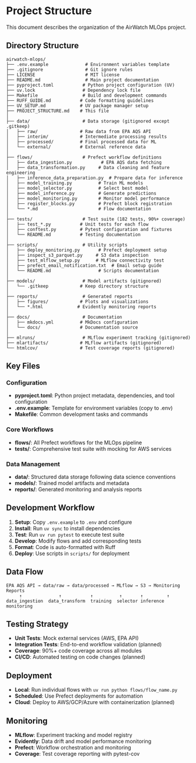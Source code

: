 # Project Structure

This document describes the organization of the AirWatch MLOps project.

## Directory Structure

```
airwatch-mlops/
├── .env.example              # Environment variables template
├── .gitignore                # Git ignore rules
├── LICENSE                   # MIT license
├── README.md                 # Main project documentation
├── pyproject.toml           # Python project configuration (UV)
├── uv.lock                  # Dependency lock file
├── Makefile                 # Build and development commands
├── RUFF_GUIDE.md           # Code formatting guidelines
├── UV_SETUP.md             # UV package manager setup
├── PROJECT_STRUCTURE.md    # This file
│
├── data/                    # Data storage (gitignored except .gitkeep)
│   ├── raw/                # Raw data from EPA AQS API
│   ├── interim/            # Intermediate processing results
│   ├── processed/          # Final processed data for ML
│   └── external/           # External reference data
│
├── flows/                   # Prefect workflow definitions
│   ├── data_ingestion.py           # EPA AQS data fetching
│   ├── data_transformation.py     # Data cleaning and feature engineering
│   ├── inference_data_preparation.py  # Prepare data for inference
│   ├── model_training.py          # Train ML models
│   ├── model_selector.py          # Select best model
│   ├── model_inference.py         # Generate predictions
│   ├── model_monitoring.py        # Monitor model performance
│   ├── register_blocks.py         # Prefect block registration
│   └── *.md                       # Flow documentation
│
├── tests/                   # Test suite (182 tests, 90%+ coverage)
│   ├── test_*.py           # Unit tests for each flow
│   ├── conftest.py         # Pytest configuration and fixtures
│   └── README.md           # Testing documentation
│
├── scripts/                 # Utility scripts
│   ├── deploy_monitoring.py       # Prefect deployment setup
│   ├── inspect_s3_parquet.py     # S3 data inspection
│   ├── test_mlflow_setup.py      # MLflow connectivity test
│   ├── prefect_email_notification.txt  # Email setup guide
│   └── README.md                  # Scripts documentation
│
├── models/                  # Model artifacts (gitignored)
│   └── .gitkeep            # Keep directory structure
│
├── reports/                 # Generated reports
│   ├── figures/            # Plots and visualizations
│   └── *.html             # Evidently monitoring reports
│
├── docs/                    # Documentation
│   ├── mkdocs.yml          # MkDocs configuration
│   └── docs/               # Documentation source
│
├── mlruns/                  # MLflow experiment tracking (gitignored)
├── mlartifacts/            # MLflow artifacts (gitignored)
└── htmlcov/                # Test coverage reports (gitignored)
```

## Key Files

### Configuration

- **pyproject.toml**: Python project metadata, dependencies, and tool configuration
- **.env.example**: Template for environment variables (copy to .env)
- **Makefile**: Common development tasks and commands

### Core Workflows

- **flows/**: All Prefect workflows for the MLOps pipeline
- **tests/**: Comprehensive test suite with mocking for AWS services

### Data Management

- **data/**: Structured data storage following data science conventions
- **models/**: Trained model artifacts and metadata
- **reports/**: Generated monitoring and analysis reports

## Development Workflow

1. **Setup**: Copy `.env.example` to `.env` and configure
1. **Install**: Run `uv sync` to install dependencies
1. **Test**: Run `uv run pytest` to execute test suite
1. **Develop**: Modify flows and add corresponding tests
1. **Format**: Code is auto-formatted with Ruff
1. **Deploy**: Use scripts in `scripts/` for deployment

## Data Flow

```
EPA AQS API → data/raw → data/processed → MLflow → S3 → Monitoring Reports
     ↑              ↑           ↑          ↑       ↑         ↑
data_ingestion  data_transform  training  selector inference monitoring
```

## Testing Strategy

- **Unit Tests**: Mock external services (AWS, EPA API)
- **Integration Tests**: End-to-end workflow validation (planned)
- **Coverage**: 90%+ code coverage across all modules
- **CI/CD**: Automated testing on code changes (planned)

## Deployment

- **Local**: Run individual flows with `uv run python flows/flow_name.py`
- **Scheduled**: Use Prefect deployments for automation
- **Cloud**: Deploy to AWS/GCP/Azure with containerization (planned)

## Monitoring

- **MLflow**: Experiment tracking and model registry
- **Evidently**: Data drift and model performance monitoring
- **Prefect**: Workflow orchestration and monitoring
- **Coverage**: Test coverage reporting with pytest-cov
